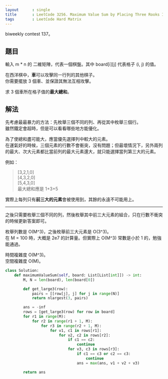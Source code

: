 ```yaml
---
layout      : single
title       : LeetCode 3256. Maximum Value Sum by Placing Three Rooks I
tags        : LeetCode Hard Matrix
---
```

biweekly contest 137。  

## 題目

輸入 m \* n 的 二維矩陣，代表一個棋盤。其中 board[i][j] 代表格子 (i, j) 的值。  

在西洋棋中，**車**可以攻擊同一行列的其他棋子。  
你需要擺放 3 個車、並保證其無法互相攻擊。  

求 3 個車所在格子值的**最大總和**。  

## 解法

先考慮最最暴力的方法：先枚舉三個不同的列、再從其中枚舉三個行。  
雖然鐵定會超時，但是可以看看哪些地方能優化。  

為了使總和盡可能大，應當優先選擇列中較大的元素。  
在運氣好的時候，三個元素的行數不會衝突，沒有問題；但最壞情況下，另外兩列的最大、次大元素都比當前列的最大元素還大，就只能選擇當列第三大的元素。  

例如：  
> [3,2,1,0]  
> [4,3,2,0]  
> [5,4,3,0]  
> 最大總和應是 1+3+5  

實際上每列只有**前三大的元素**會被使用到，其餘的永遠不可能用上。

---

之後只需要枚舉三個不同的列，然後枚舉其中前三大元素的組合，只在行數不衝突的時候更新答案即可。  

枚舉列數是 O(M^3)，之後枚舉前三大元素是 O(3^3)。  
在 M = 100 時，大概是 2e7 的計算量。但實際上 O(M^3) 常數是小於 1 的，勉強能通過。  

時間複雜度 O(M^3)。  
空間複雜度 O(M)。  

```python
class Solution:
    def maximumValueSum(self, board: List[List[int]]) -> int:
        M, N = len(board), len(board[0])

        def get_large3(row):
            pairs = [[row[j], j] for j in range(N)]
            return nlargest(3, pairs)

        ans = -inf
        rows = [get_large3(row) for row in board]
        for r1 in range(M):
            for r2 in range(r1 + 1, M):
                for r3 in range(r2 + 1, M):
                    for v1, c1 in rows[r1]:
                        for v2, c2 in rows[r2]:
                            if c1 == c2:
                                continue
                            for v3, c3 in rows[r3]:
                                if c1 == c3 or c2 == c3:
                                    continue
                                ans = max(ans, v1 + v2 + v3)

        return ans
```
